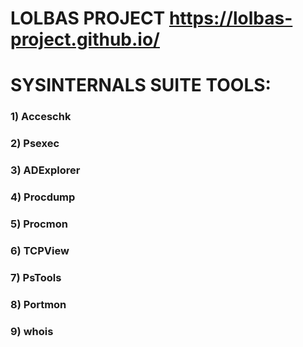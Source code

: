 # LOLBAS PROJECT https://lolbas-project.github.io/

# SYSINTERNALS SUITE TOOLS:

### 1) Acceschk

### 2) Psexec

### 3) ADExplorer

### 4) Procdump

### 5) Procmon

### 6) TCPView

### 7) PsTools

### 8) Portmon

### 9) whois

